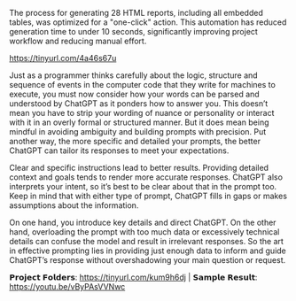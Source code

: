 The process for generating 28 HTML reports, including all embedded tables, was optimized for a "one-click" action. This automation has reduced generation time to under 10 seconds, significantly improving project workflow and reducing manual effort.

https://tinyurl.com/4a46s67u

Just as a programmer thinks carefully about the logic, structure and sequence of events in the computer code that they write for machines to execute, you must now consider how your words can be parsed and understood by ChatGPT as it ponders how to answer you. This doesn’t mean you have to strip your wording of nuance or personality or interact with it in an overly formal or structured manner. But it does mean being mindful in avoiding ambiguity and building prompts with precision. Put another way, the more specific and detailed your prompts, the better ChatGPT can tailor its responses to meet your expectations.

Clear and specific instructions lead to better results. Providing detailed context and goals tends to render more accurate responses. ChatGPT also interprets your intent, so it’s best to be clear about that in the prompt too. Keep in mind that with either type of prompt, ChatGPT fills in gaps or makes assumptions about the information.

On one hand, you introduce key details and direct ChatGPT. On the other hand, overloading the prompt with too much data or excessively technical details can confuse the model and result in irrelevant responses. So the art in effective prompting lies in providing just enough data to inform and guide ChatGPT’s response without overshadowing your main question or request.

𝗣𝗿𝗼𝗷𝗲𝗰𝘁 𝗙𝗼𝗹𝗱𝗲𝗿𝘀: https://tinyurl.com/kum9h6dj | 𝗦𝗮𝗺𝗽𝗹𝗲 𝗥𝗲𝘀𝘂𝗹𝘁: https://youtu.be/vByPAsVVNwc
